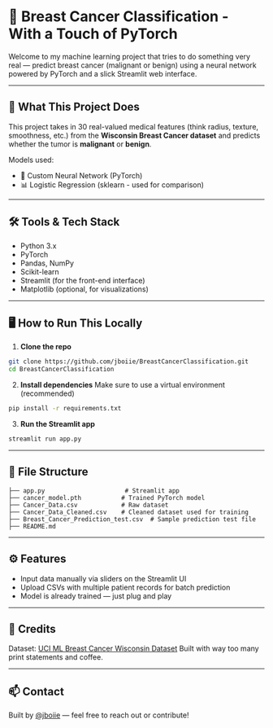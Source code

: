 
# 🧠 Breast Cancer Classification - With a Touch of PyTorch

Welcome to my machine learning project that tries to do something very real — predict breast cancer (malignant or benign) using a neural network powered by PyTorch and a slick Streamlit web interface.

---

## 🧬 What This Project Does

This project takes in 30 real-valued medical features (think radius, texture, smoothness, etc.) from the **Wisconsin Breast Cancer dataset** and predicts whether the tumor is **malignant** or **benign**.

Models used:
- 🧠 Custom Neural Network (PyTorch)
- 📊 Logistic Regression (sklearn - used for comparison)

---

## 🛠️ Tools & Tech Stack

- Python 3.x  
- PyTorch  
- Pandas, NumPy  
- Scikit-learn  
- Streamlit (for the front-end interface)  
- Matplotlib (optional, for visualizations)

---

## 🖥️ How to Run This Locally

1. **Clone the repo**  
```bash
git clone https://github.com/jboiie/BreastCancerClassification.git
cd BreastCancerClassification
````

2. **Install dependencies**
   Make sure to use a virtual environment (recommended)

```bash
pip install -r requirements.txt
```

3. **Run the Streamlit app**

```bash
streamlit run app.py
```

---

## 📂 File Structure

```
├── app.py                      # Streamlit app
├── cancer_model.pth           # Trained PyTorch model
├── Cancer_Data.csv            # Raw dataset
├── Cancer_Data_Cleaned.csv    # Cleaned dataset used for training
├── Breast_Cancer_Prediction_test.csv  # Sample prediction test file
├── README.md
```

---

## ⚙️ Features

* Input data manually via sliders on the Streamlit UI
* Upload CSVs with multiple patient records for batch prediction
* Model is already trained — just plug and play

---

## 🙌 Credits

Dataset: [UCI ML Breast Cancer Wisconsin Dataset](https://archive.ics.uci.edu/ml/datasets/Breast+Cancer+Wisconsin+%28Diagnostic%29)
Built with way too many print statements and coffee.

---

## 📫 Contact

Built by [@jboiie](https://github.com/jboiie) — feel free to reach out or contribute!
